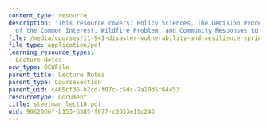 ```yaml
---
content_type: resource
description: 'This resource covers: Policy Sciences, The Decision Process, Concept
  of the Common Interest, Wildfire Problem, and Community Responses to Wildfire Risk.'
file: /media/courses/11-941-disaster-vulnerability-and-resilience-spring-2005/9062066fb1536385f077c0353e11c243_steelman_lect10.pdf
file_type: application/pdf
learning_resource_types:
- Lecture Notes
ocw_type: OCWFile
parent_title: Lecture Notes
parent_type: CourseSection
parent_uid: c465cf36-b2cd-f07c-c5dc-7a10d5f64453
resourcetype: Document
title: steelman_lect10.pdf
uid: 9062066f-b153-6385-f077-c0353e11c243
---
```

